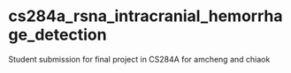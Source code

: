 # cs284a_rsna_intracranial_hemorrhage_detection
Student submission for final project in CS284A for amcheng and chiaok
